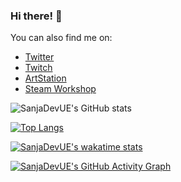 ### Hi there! 👋

You can also find me on:

- [Twitter](https://twitter.com/sanja_dev)
- [Twitch](https://www.twitch.tv/sanjadev)
- [ArtStation](https://www.artstation.com/u7fbc1497)
- [Steam Workshop](https://steamcommunity.com/id/k4f_Sanja/myworkshopfiles/)

![SanjaDevUE's GitHub stats](https://github-readme-stats.vercel.app/api?username=SanjaDevUE&show_icons=true&theme=radical)

[![Top Langs](https://github-readme-stats.vercel.app/api/top-langs/?username=SanjaDevUE&layout=compact)](https://github.com/anuraghazra/github-readme-stats)

[![SanjaDevUE's wakatime stats](https://github-readme-stats.vercel.app/api/wakatime?username=SanjaDevUE)](https://github.com/anuraghazra/github-readme-stats)

[![SanjaDevUE's GitHub Activity Graph](https://activity-graph.herokuapp.com/graph?username=SanjaDevUE&theme=react-dark)](https://github.com/ashutosh00710/github-readme-activity-graph)
